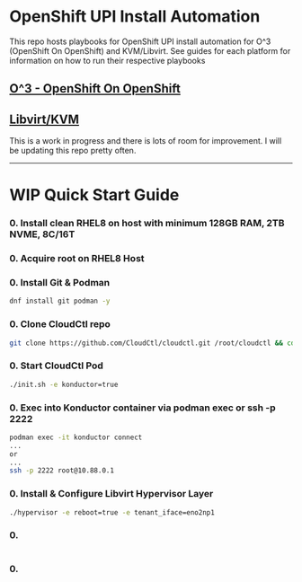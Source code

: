 # OpenShift UPI Install Automation

This repo hosts playbooks for OpenShift UPI install automation for O^3  (OpenShift On OpenShift) and KVM/Libvirt. See guides for each platform for information on how to run their respective playbooks

## [O^3 - OpenShift On OpenShift](./O^3)
## [Libvirt/KVM](./libvirt)

This is a work in progress and there is lots of room for improvement. I will be updating this repo pretty often.

---------------------------------
# WIP Quick Start Guide


### 0. Install clean RHEL8 on host with minimum 128GB RAM, 2TB NVME, 8C/16T
### 0. Acquire root on RHEL8 Host
### 0. Install Git & Podman
```sh
dnf install git podman -y
```
### 0. Clone CloudCtl repo
```sh
git clone https://github.com/CloudCtl/cloudctl.git /root/cloudctl && cd /root/cloudctl
```
### 0. Start CloudCtl Pod
```sh
./init.sh -e konductor=true
```
### 0. Exec into Konductor container via podman exec or ssh -p 2222
```sh
podman exec -it konductor connect
...
or
...
ssh -p 2222 root@10.88.0.1
```
### 0. Install & Configure Libvirt Hypervisor Layer
```sh
./hypervisor -e reboot=true -e tenant_iface=eno2np1
```
### 0. 
```sh
```
### 0. 
```sh
```
